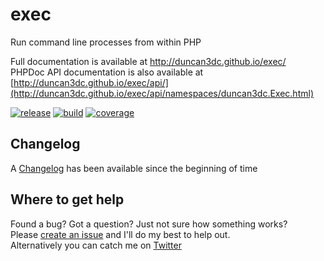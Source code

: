 # exec
Run command line processes from within PHP

Full documentation is available at http://duncan3dc.github.io/exec/  
PHPDoc API documentation is also available at [http://duncan3dc.github.io/exec/api/](http://duncan3dc.github.io/exec/api/namespaces/duncan3dc.Exec.html)  

[![release](https://poser.pugx.org/duncan3dc/exec/version.svg)](https://packagist.org/packages/duncan3dc/exec)
[![build](https://github.com/duncan3dc/exec/workflows/.github/workflows/buildcheck.yml/badge.svg?branch=master)](https://github.com/duncan3dc/exec/actions?query=branch%3Amaster+workflow%3A.github%2Fworkflows%2Fbuildcheck.yml)
[![coverage](https://codecov.io/gh/duncan3dc/exec/graph/badge.svg)](https://codecov.io/gh/duncan3dc/exec)


## Changelog
A [Changelog](CHANGELOG.md) has been available since the beginning of time


## Where to get help
Found a bug? Got a question? Just not sure how something works?  
Please [create an issue](//github.com/duncan3dc/exec/issues) and I'll do my best to help out.  
Alternatively you can catch me on [Twitter](https://twitter.com/duncan3dc)
